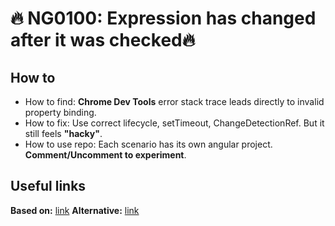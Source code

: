 # 🔥 NG0100: Expression has changed after it was checked🔥
## How to
* How to find: **Chrome Dev Tools** error stack trace leads directly to invalid property binding.
* How to fix: Use correct lifecycle, setTimeout, ChangeDetectionRef. But it still feels **"hacky"**.
* How to use repo: Each scenario has its own angular project. **Comment/Uncomment to experiment**.

## Useful links
**Based on:** [link](https://hackernoon.com/everything-you-need-to-know-about-the-expressionchangedafterithasbeencheckederror-error-e3fd9ce7dbb4)
**Alternative:** [link](https://www.youtube.com/watch?v=O47uUnJjbJc)

